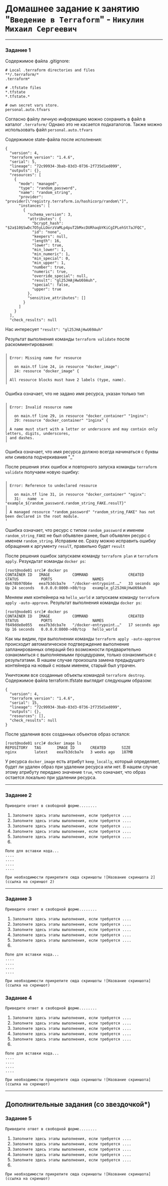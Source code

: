 # Домашнее задание к занятию "`Введение в Terraform`" - `Никулин Михаил Сергеевич`



---

### Задание 1

Содержимое файла .gitignore:

```
# Local .terraform directories and files
**/.terraform/*
.terraform*

# .tfstate files
*.tfstate
*.tfstate.*

# own secret vars store.
personal.auto.tfvars
```
Согласно файлу личную информацию можно сохранить в файл в каталог `.terraform/` Однако это не касается подкаталогов. Также можно использовать файл `personal.auto.tfvars`

Содержимое state-файла после исполнения:
```
{
  "version": 4,
  "terraform_version": "1.4.6",
  "serial": 5,
  "lineage": "72c99934-3bab-83d3-0736-2f735d1ed099",
  "outputs": {},
  "resources": [
    {
      "mode": "managed",
      "type": "random_password",
      "name": "random_string",
      "provider": "provider[\"registry.terraform.io/hashicorp/random\"]",
      "instances": [
        {
          "schema_version": 3,
          "attributes": {
            "bcrypt_hash": "$2a$10$SwDc7O5yLLOorzVaMLp4puT2bMxcDURhaqbYKiCgIPLehSt7aJFQC",
            "id": "none",
            "keepers": null,
            "length": 16,
            "lower": true,
            "min_lower": 1,
            "min_numeric": 1,
            "min_special": 0,
            "min_upper": 1,
            "number": true,
            "numeric": true,
            "override_special": null,
            "result": "gl25JHAjHwU69Auh",
            "special": false,
            "upper": true
          },
          "sensitive_attributes": []
        }
      ]
    }
  ],
  "check_results": null

```
Нас интересует `"result": "gl25JHAjHwU69Auh"`

Результат выполнения команды `terraform validate` после раскомментирования:
```
╷
│ Error: Missing name for resource
│
│   on main.tf line 24, in resource "docker_image":
│   24: resource "docker_image" {
│
│ All resource blocks must have 2 labels (type, name).
╵
```
Ошибка означает, что не задано имя ресурса, указан только тип
```
╷
│ Error: Invalid resource name
│
│   on main.tf line 29, in resource "docker_container" "1nginx":
│   29: resource "docker_container" "1nginx" {
│
│ A name must start with a letter or underscore and may contain only letters, digits, underscores,
│ and dashes.
╵
```
Ошибка означает, что имя ресурса должно всегда начинаться с буквы или символа подчеркивания "_"

После решения этих ошибок и повторного запуска команды `terraform validate` получаем новую ошибку:
```
╷
│ Error: Reference to undeclared resource
│
│   on main.tf line 31, in resource "docker_container" "nginx":
│   31:   name  = "example_${random_password.random_string_FAKE.resulT}"
│
│ A managed resource "random_password" "random_string_FAKE" has not been declared in the root module.
╵
```
Ошибка означает, что ресурс с типом `random_password` и именем `random_string_FAKE` не был объявлен ранее, был объявлен ресурс с именем `random_string`. Исправим ее. Сразу можно исправить ошибку обращения к аргументу `resulT`, правильно будет `result`

После решения ошибок запускаем команду `terraform plan` и `terraform apply`. Резукдьтат команды `docker ps`:
```
[root@node01 src]# docker ps
CONTAINER ID   IMAGE          COMMAND                  CREATED          STATUS          PORTS                  NAMES
de678b970b6e   eea7b3dcba7e   "/docker-entrypoint.…"   33 seconds ago   Up 24 seconds   0.0.0.0:8000->80/tcp   example_gl25JHAjHwU69Auh
```
Меняем имя контейнера на `hello_world` и запускаем команду `terraform apply -auto-approve`. Результат выполнения команды `docker ps`:
```
[root@node01 src]# docker ps
CONTAINER ID   IMAGE          COMMAND                  CREATED          STATUS          PORTS                  NAMES
f649dde8e055   eea7b3dcba7e   "/docker-entrypoint.…"   17 seconds ago   Up 16 seconds   0.0.0.0:8000->80/tcp   hello_world
```
Как мы видим, при выполнении команды `terraform apply -auto-approve` происходит автоматическое подтверждение выполнение запланированных операций без возможности предварительно ознакомиться с выполняемыми процедурами, только ознакомиться с результатами. В нашем случае произошла замена предыдущего контейнера на новый с новым именем, старый был утрачен.

Уничтожим все созданные объекты командой `terraform destroy`. Содержимое файла terraform.tfstate выглядит следующим образом:
```
{
  "version": 4,
  "terraform_version": "1.4.6",
  "serial": 15,
  "lineage": "72c99934-3bab-83d3-0736-2f735d1ed099",
  "outputs": {},
  "resources": [],
  "check_results": null
}
```
После удаления всех созданных объектов образ остался:
```
[root@node01 src]# docker image ls
REPOSITORY   TAG       IMAGE ID       CREATED       SIZE
nginx        latest    eea7b3dcba7e   3 weeks ago   187MB
```
У ресурса `docker_image` есть атрибут `keep_locally`, который определяет, будет ли удален образ при удалении ресурса или нет. В нашем случае этому атрибуту передано значение `true`, что означает, что образ остается локально при удалении ресурса.

---

### Задание 2

`Приведите ответ в свободной форме........`

1. `Заполните здесь этапы выполнения, если требуется ....`
2. `Заполните здесь этапы выполнения, если требуется ....`
3. `Заполните здесь этапы выполнения, если требуется ....`
4. `Заполните здесь этапы выполнения, если требуется ....`
5. `Заполните здесь этапы выполнения, если требуется ....`
6. 

```
Поле для вставки кода...
....
....
....
....
```

`При необходимости прикрепитe сюда скриншоты
![Название скриншота 2](ссылка на скриншот 2)`


---

### Задание 3

`Приведите ответ в свободной форме........`

1. `Заполните здесь этапы выполнения, если требуется ....`
2. `Заполните здесь этапы выполнения, если требуется ....`
3. `Заполните здесь этапы выполнения, если требуется ....`
4. `Заполните здесь этапы выполнения, если требуется ....`
5. `Заполните здесь этапы выполнения, если требуется ....`
6. 

```
Поле для вставки кода...
....
....
....
....
```

`При необходимости прикрепитe сюда скриншоты
![Название скриншота](ссылка на скриншот)`

### Задание 4

`Приведите ответ в свободной форме........`

1. `Заполните здесь этапы выполнения, если требуется ....`
2. `Заполните здесь этапы выполнения, если требуется ....`
3. `Заполните здесь этапы выполнения, если требуется ....`
4. `Заполните здесь этапы выполнения, если требуется ....`
5. `Заполните здесь этапы выполнения, если требуется ....`
6. 

```
Поле для вставки кода...
....
....
....
....
```

`При необходимости прикрепитe сюда скриншоты
![Название скриншота](ссылка на скриншот)`

---
## Дополнительные задания (со звездочкой*)


### Задание 5

`Приведите ответ в свободной форме........`

1. `Заполните здесь этапы выполнения, если требуется ....`
2. `Заполните здесь этапы выполнения, если требуется ....`
3. `Заполните здесь этапы выполнения, если требуется ....`
4. `Заполните здесь этапы выполнения, если требуется ....`
5. `Заполните здесь этапы выполнения, если требуется ....`
6. 

`При необходимости прикрепитe сюда скриншоты
![Название скриншота](ссылка на скриншот)`
